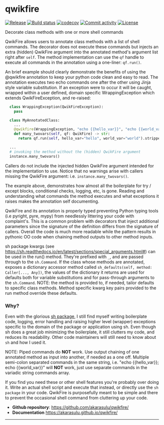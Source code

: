 # qwikfire

[![Release](https://img.shields.io/github/v/release/akarasulu/qwikfire)](https://img.shields.io/github/v/release/akarasulu/qwikfire)
[![Build status](https://img.shields.io/github/actions/workflow/status/akarasulu/qwikfire/main.yml?branch=main)](https://github.com/akarasulu/qwikfire/actions/workflows/main.yml?query=branch%3Amain)
[![codecov](https://codecov.io/gh/akarasulu/qwikfire/branch/main/graph/badge.svg)](https://codecov.io/gh/akarasulu/qwikfire)
[![Commit activity](https://img.shields.io/github/commit-activity/m/akarasulu/qwikfire)](https://img.shields.io/github/commit-activity/m/akarasulu/qwikfire)
[![License](https://img.shields.io/github/license/akarasulu/qwikfire)](https://img.shields.io/github/license/akarasulu/qwikfire)

Decorate class methods with one or more shell commands

QwikFire allows users to annotate class methods with a list of shell commands. The decorator does not execute these commands but injects an extra (hidden) QwikFire argument into the annotated method's argument list right after `self`. The method implementation can use the `qf` handle to execute all commands in the annotation using a one-liner: `qf.run()`.

An brief example should clearly demonstrate the benefits of using the @qwikfire annotation to keep your python code clean and easy to read. The annotation executes two echo commands one after the other using Jinja style variable substitution. If an exception were to occur it will be caught, wrapped within a user defined, domain specific WrappingException which extends QwikFireException, and re-raised:

```python
  class WrappingException(QwikFireException):
    pass

  class MyAnnotatedClass:
    ...
    @qwikfire(WrappingException, "echo {{hello_var}}", "echo {{world_var}}")
    def many_twovars(self, qf: QwikFire) -> str:
      return qf.run(self, hello_var="hello", world_var="world").stripped

  ...
  # invoking the method without the (hidden) QwikFire argument
  instance.many_twovars()
```

Callers do not include the injected hidden QwikFire argument intended for the implementation to use. Notice that no warnings arise with callers missing the QwikFire argument: i.e. `instance.many_twovars()`.

The example above, demonstrates how almost all the boilerplate for try / except blocks,
conditional checks, logging, etc, is gone. Reading and understanding what commands the
method executes and what exceptions it raises makes the annotation self documenting.

QwikFire and its annotation is properly typed preventing Python typing tools (i.e pyright,
pyre, mypy) from needlessly littering your code with complaint's. This is a common problem
with decorators that inject additional parameters since the signature of the definition
differs from the signature of callers. Overall the code is much more readable while the
pattern results in pythonic OO code when chaining method outputs to other method inputs.

sh package kwargs (see https://sh.readthedocs.io/en/latest/sections/special_arguments.html#)
can be used in the run() method. They're prefixed with `_`, and are passed through to the
`sh.Command`. If the class whose methods are annotated, exposes a dictionary accessor method
called `sh_defaults(self, method: Caller[..., Any])`, the values of the dictionary it returns
are used for defaults both for variable substitutions and for pass-through arguments to the
`sh.Command`. NOTE: the method is provided to, if needed, tailor defaults to specific class
methods. Method specific kwarg key pairs provided to the run method override these defaults.

### Why?

Even with the glorious [sh package](https://sh.readthedocs.io/en/latest/), I still
find myself writing boilerplate code, logging, error handling and raising higher level
(wrapper) exceptions specific to the domain of the package or application using sh. Even
though sh does a great job minimizing the boilerplate, it still clutters my code, and
reduces its readability. Other code maintainers will still need to know about `sh` and
how I used it.

NOTE: Piped commands do **NOT** work. Use output chaining of one annotated method as
input into another, if needed as a one off. Multiple semi-colon separated commands in the
same string, i.e. "echo {{hello_var}}; echo {{world_var}}" will **NOT** work, just use
separate commands in the variadic string commands array.

If you find you need these or other shell features you're probably over doing it. Write an
actual shell script and execute that instead, or directly use the `sh package` in your code.
QwikFire is purposefully meant to be simple and there to prevent the occasional shell command
from cluttering up your code.

- **Github repository**: <https://github.com/akarasulu/qwikfire/>
- **Documentation** <https://akarasulu.github.io/qwikfire/>

---
